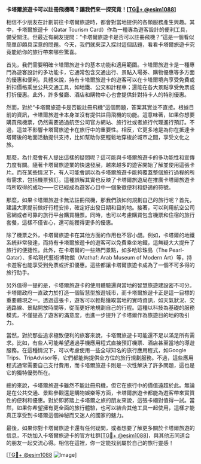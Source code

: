 **卡塔爾旅遊卡可以註冊飛機嗎？讓我們來一探究竟！[[TG💪+ @esim1088](https://t.me/s/esim1088)]**

相信不少朋友在計劃前往卡塔爾旅遊時，都會對當地提供的各類服務產生興趣。其中，卡塔爾旅遊卡（Qatar Tourism Card）作為一種專為遊客設計的便利工具，備受關注。但最近有網友提問：“卡塔爾旅遊卡是否可以註冊飛機？”這是一個看似簡單卻頗具深意的問題。今天，我們就來深入探討這個話題，看看卡塔爾旅遊卡究竟能給你的旅行帶來哪些驚喜。

首先，我們需要明確卡塔爾旅遊卡的基本功能和適用範圍。卡塔爾旅遊卡是一種專門為遊客設計的多功能卡，它通常包含交通出行、景點入場券、購物優惠等多方面的優惠和便利。具體來說，持有卡塔爾旅遊卡的遊客可以在卡塔爾境內享受免費或折扣價格乘坐公共交通工具，如地鐵、公交和計程車；還能在各大景點享受免票或打折優惠。此外，許多餐廳、酒店和購物中心也會提供針對持卡人的特別優惠。

然而，對於“卡塔爾旅遊卡是否能註冊飛機”這個問題，答案其實並不直接。根據目前的資訊，卡塔爾旅遊卡本身並沒有提供註冊飛機的功能。這意味著，如果你想要購買飛機票，仍然需要通過航空公司官方網站、旅行社或者旅行代理進行預訂。不過，這並不影響卡塔爾旅遊卡在旅行中的重要性。相反，它更多地是為你在抵達卡塔爾後的地面活動提供支持，比如幫助你更輕鬆地穿梭於城市之間，享受文化之旅。

那麼，為什麼會有人提出這樣的疑問呢？這可能與卡塔爾旅遊卡的多功能性和宣傳力度有關。隨著卡塔爾旅遊業的快速發展，越來越多的遊客開始了解並使用這張卡片。而在某些情況下，有人可能會誤以為卡塔爾旅遊卡能夠覆蓋整個旅行過程的所有需求，包括機票預訂。這種誤解其實也反映了卡塔爾旅遊局在推廣卡塔爾旅遊卡時所取得的成功——它已經成為遊客心目中一個象徵便利和舒適的符號。

那麼，如果卡塔爾旅遊卡無法註冊飛機，那我們該如何規劃自己的旅行呢？首先，建議大家提前做好行程安排，確定好出發日期和目的地。接著，可以利用航空公司官網或者可靠的旅行平台購買機票。同時，也可以考慮購買包含機票和住宿的旅行套餐，這樣不僅省心，還可能獲得更多的優惠。

除了機票之外，卡塔爾旅遊卡在其他方面的作用也不容小覷。例如，卡塔爾的地鐵系統非常發達，而持有卡塔爾旅遊卡的遊客可以免費乘坐地鐵，這無疑大大提升了旅行的便捷性。此外，在卡塔爾的一些熱門景點，如多哈珍珠島（The Pearl-Qatar）、多哈現代藝術博物館（Mathaf: Arab Museum of Modern Art）等，持卡遊客也能享受到免票或折扣優惠。這些都讓卡塔爾旅遊卡成為了一個不可多得的旅行助手。

另外值得一提的是，卡塔爾旅遊卡的使用體驗還與當地的智慧旅遊建設密不可分。卡塔爾政府一直致力於打造一個智慧型旅遊城市，而卡塔爾旅遊卡正是這一目標的重要體現之一。透過這張卡，遊客可以輕鬆獲取當地的實時資訊，如天氣狀況、交通路線、景點開放時間等，從而更好地規劃自己的行程。這種以科技為基礎的服務模式，不僅提高了遊客的滿意度，也進一步提升了卡塔爾作為旅遊目的地的吸引力。

當然，對於那些追求極致便利的旅客來說，卡塔爾旅遊卡可能還不足以滿足所有需求。比如，有些人可能希望通過手機應用程式直接預訂機票、酒店甚至當地的導遊服務。在這種情況下，可以考慮使用一些全球知名的旅行應用程式，如Google Trips、TripAdvisor等，它們都能夠提供全方位的旅行規劃服務。不過，這些應用程式通常需要自己支付費用，而卡塔爾旅遊卡則是一次性解決了許多問題，這也是它的獨特優勢所在。

總的來說，卡塔爾旅遊卡雖然不能註冊飛機，但它在旅行中的價值遠超於此。無論是在公共交通、景點參觀還是購物娛樂等方面，卡塔爾旅遊卡都能為遊客帶來實質性的便利和優惠。對於即將踏上卡塔爾之旅的朋友來說，這張卡絕對值得一試。當然，如果你希望擁有更全面的旅行體驗，也可以結合其他工具一起使用，這樣才能真正享受到卡塔爾這個神秘而又迷人的國家的魅力。

最後，如果你對卡塔爾旅遊卡還有任何疑問，或者想要了解更多關於卡塔爾旅遊的信息，不妨加入卡塔爾旅遊卡的官方社群[[TG💪+ @esim1088](https://t.me/s/esim1088)]，與其他志同道合的朋友一起交流心得。相信在這裡，你一定能找到屬於自己的旅行靈感！

[[TG💪+ @esim1088](https://t.me/s/esim1088) ![Image](https://i.postimg.cc/4NQfJmqS/Snipaste-2025-05-13-00-14-12.png)]